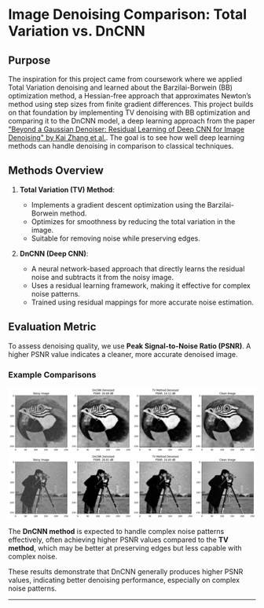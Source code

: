 # Image Denoising Comparison: Total Variation vs. DnCNN

## Purpose

The inspiration for this project came from coursework where we applied Total Variation denoising and learned about the Barzilai-Borwein (BB) optimization method, a Hessian-free approach that approximates Newton’s method using step sizes from finite gradient differences. This project builds on that foundation by implementing TV denoising with BB optimization and comparing it to the DnCNN model, a deep learning approach from the paper ["Beyond a Gaussian Denoiser: Residual Learning of Deep CNN for Image Denoising" by Kai Zhang et al.](https://arxiv.org/abs/1608.03981). The goal is to see how well deep learning methods can handle denoising in comparison to classical techniques.


## Methods Overview

1. **Total Variation (TV) Method**:
   - Implements a gradient descent optimization using the Barzilai-Borwein method.
   - Optimizes for smoothness by reducing the total variation in the image.
   - Suitable for removing noise while preserving edges.

2. **DnCNN (Deep CNN)**:
   - A neural network-based approach that directly learns the residual noise and subtracts it from the noisy image.
   - Uses a residual learning framework, making it effective for complex noise patterns.
   - Trained using residual mappings for more accurate noise estimation.

## Evaluation Metric

To assess denoising quality, we use **Peak Signal-to-Noise Ratio (PSNR)**. A higher PSNR value indicates a cleaner, more accurate denoised image.

### Example Comparisons
![Example1](comparison_results/comparison_1.png)
![Example2](comparison_results/comparison_2.png)

The **DnCNN method** is expected to handle complex noise patterns effectively, often achieving higher PSNR values compared to the **TV method**, which may be better at preserving edges but less capable with complex noise.

These results demonstrate that DnCNN generally produces higher PSNR values, indicating better denoising performance, especially on complex noise patterns.

---

